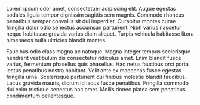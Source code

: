 Lorem ipsum odor amet, consectetuer adipiscing elit. Augue egestas sodales ligula tempor dignissim sagittis sem magnis. Commodo rhoncus penatibus semper convallis sit dui imperdiet. Curabitur montes curae fringilla dolor odio senectus accumsan parturient. Nibh varius nascetur neque habitasse gravida varius diam aliquet. Turpis vehicula habitasse litora himenaeos nulla ultricies blandit montes.



Faucibus odio class magna ac natoque. Magna integer tempus scelerisque hendrerit vestibulum dis consectetur ridiculus amet. Enim blandit fusce varius, fermentum phasellus quis phasellus. Hac netus faucibus orci porta lectus penatibus nostra habitant. Velit ante ex maecenas fusce egestas fringilla urna. Scelerisque parturient dui finibus molestie blandit faucibus. Lacus gravida mauris, dictum id lacus fusce penatibus. Fringilla commodo dui enim tristique senectus hac amet. Mollis donec platea sem penatibus condimentum pellentesque.
